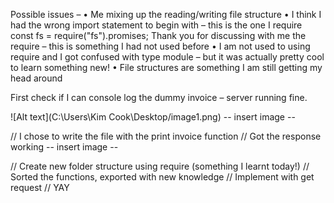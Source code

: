 Possible issues – 
•	Me mixing up the reading/writing file structure
•	I think I had the wrong import statement to begin with – this is the one I require
const fs = require("fs").promises;
Thank you for discussing with me the require – this is something I had not used before 
•	I am not used to using require and I got confused with type module – but it was actually pretty cool to learn something new! 
•	File structures are something I am still getting my head around 

First check if I can console log the dummy invoice – server running fine. 

![Alt text](C:\Users\Kim Cook\Desktop/image1.png)
 -- insert image -- 
 
// I chose to write the file with the print invoice function 
// Got the response working 
-- insert image -- 
 
 // Create new folder structure using require (something I learnt today!)
// Sorted the functions, exported with new knowledge 
// Implement with get request
// YAY
 

